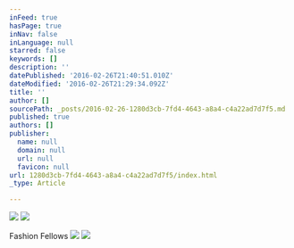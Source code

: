 ```yaml
---
inFeed: true
hasPage: true
inNav: false
inLanguage: null
starred: false
keywords: []
description: ''
datePublished: '2016-02-26T21:40:51.010Z'
dateModified: '2016-02-26T21:29:34.092Z'
title: ''
author: []
sourcePath: _posts/2016-02-26-1280d3cb-7fd4-4643-a8a4-c4a22ad7d7f5.md
published: true
authors: []
publisher:
  name: null
  domain: null
  url: null
  favicon: null
url: 1280d3cb-7fd4-4643-a8a4-c4a22ad7d7f5/index.html
_type: Article

---
```

![](https://the-grid-user-content.s3-us-west-2.amazonaws.com/105d02b1-0e1e-4bf9-90c3-f5d3c96fb2b0.jpg)
![](https://the-grid-user-content.s3-us-west-2.amazonaws.com/430915b9-b3ed-4910-88bd-8a7126225338.jpg)

Fashion Fellows
![](https://the-grid-user-content.s3-us-west-2.amazonaws.com/2381ce38-ffe2-47fb-92f2-f6272db8b984.jpg)
![](https://the-grid-user-content.s3-us-west-2.amazonaws.com/0447ef0d-735a-42fe-a77b-dd5fee4276cb.jpg)
